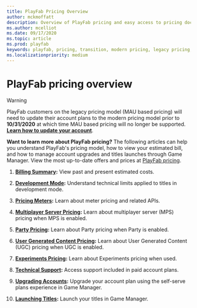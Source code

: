 ```yaml
---
title: PlayFab Pricing Overview
author: mckmoffatt
description: Overview of PlayFab pricing and easy access to pricing documentation.
ms.author: mcelliot
ms.date: 09/17/2020
ms.topic: article
ms.prod: playfab
keywords: playfab, pricing, transition, modern pricing, legacy pricing, base rate
ms.localizationpriority: medium
---
```

# PlayFab pricing overview

> [!WARNING]
> PlayFab customers on the legacy pricing model (MAU based pricing) will need to update their account plans to the modern pricing model prior to **10/31/2020** at which time MAU based pricing will no longer be supported. **[Learn how to update your account](../pricing/transition.md)**.

**Want to learn more about PlayFab pricing?** The following articles can help you understand PlayFab's pricing model, how to view your estimated bill, and how to manage account upgrades and titles launches through Game Manager. View the most up-to-date offers and prices at [PlayFab pricing](https://www.playfab.com/pricing).

1. **[Billing Summary](../pricing/billingdetails.md):** View past and present estimated costs.

2. **[Development Mode](../pricing/development-mode.md):** Understand technical limits applied to titles in development mode.

3. **[Pricing Meters](../pricing/meters/meters.md):** Learn about meter pricing and related APIs.

4. **[Multiplayer Server Pricing](../multiplayer/servers/billing-for-thunderhead.md):** Learn about multiplayer server (MPS) pricing when MPS is enabled.

5. **[Party Pricing](../multiplayer/networking/pricing.md):** Learn about Party pricing when Party is enabled.

6. **[User Generated Content Pricing](../commerce/ugc/billable-meters.md):** Learn about User Generated Content (UGC) pricing when UGC is enabled.

7. **[Experiments Pricing](../analytics/experiments/pricing.md):** Learn about Experiments pricing when used.

8. **[Technical Support](../pricing/paidtechnicalsupport.md):** Access support included in paid account plans.

9. **[Upgrading Accounts](../pricing/account-upgrades.md):** Upgrade your account plan using the self-serve plans experience in Game Manager.

10.  **[Launching Titles](../pricing/title-launches.md):** Launch your titles in Game Manager.
